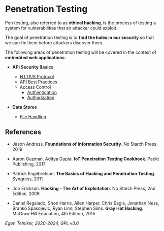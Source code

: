 # Penetration Testing

Pen testing, also referred to as **ethical hacking**, is the process of testing a system for vulnerabilities that an attacker could exploit.

The goal of penetration testing is to **find the holes in our security** so that we can fix them before attackers discover them.

The following areas of penetration testing will be covered in the context of **embedded web applications**:

* **API Security Basics**
  * [HTTP/S Protocol](api-security/http-protocol)
  * [API Best Practices](api-security/api-bestpractices/)
  * Access Control
    * [Authentication](api-security/access-control/authentication/)
    * [Authorization](api-security/access-control/authorization/)  

* **Data Stores**
  * [File Handling](datastores/file-handling/)



## References
* Jason Andress. **Foundations of Information Security**. No Starch Press, 2019
* Aaron Guzman, Aditya Gupta. **IoT Penetration Testing Cookbook**. Packt Publishing, 2017
* Patrick Engebretson. **The Basics of Hacking and Penetration Testing**. Syngress, 2011
 
* Jon Erickson. **Hacking - The Art of Exploitation**. No Starch Press, 2nd Edition, 2008
* Daniel Regalado, Shon Harris, Allen Harper, Chris Eagle, Jonathan Ness, Branko Spasojevic, Ryan Linn, Stephen Sims. **Gray Hat Hacking**. McGraw Hill Education, 4th Edition, 2015

*Egon Teiniker, 2020-2024, GPL v3.0*
 
